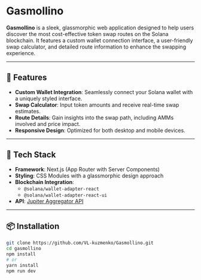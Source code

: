 # Gasmollino

**Gasmollino** is a sleek, glassmorphic web application designed to help users discover the most cost-effective token swap routes on the Solana blockchain. It features a custom wallet connection interface, a user-friendly swap calculator, and detailed route information to enhance the swapping experience.

---

## 🚀 Features

- **Custom Wallet Integration**: Seamlessly connect your Solana wallet with a uniquely styled interface.
- **Swap Calculator**: Input token amounts and receive real-time swap estimates.
- **Route Details**: Gain insights into the swap path, including AMMs involved and price impact.
- **Responsive Design**: Optimized for both desktop and mobile devices.

---

## 🧰 Tech Stack

- **Framework**: Next.js (App Router with Server Components)
- **Styling**: CSS Modules with a glassmorphic design approach
- **Blockchain Integration**:
  - `@solana/wallet-adapter-react`
  - `@solana/wallet-adapter-react-ui`
- **API**: [Jupiter Aggregator API](https://quote-api.jup.ag)

---

## 📦 Installation

```bash
git clone https://github.com/VL-kuzmenko/Gasmollino.git
cd gasmollino
npm install
# or
yarn install
npm run dev
```
